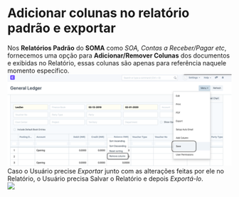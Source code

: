# Adicionar colunas no relatório padrão e exportar


Nos **Relatórios Padrão** do **SOMA** como *SOA, Contas a Receber/Pagar etc*, fornecemos uma opção para **Adicionar/Remover Colunas** dos documentos e exibidas no Relatório, essas colunas são apenas para referência naquele momento específico.  
![](/files/wwG7ihj.png)  
Caso o Usuário precise *Exportar* junto com as alterações feitas por ele no Relatório, o Usuário precisa Salvar o Relatório e depois *Exportá-lo*.   
![](/files/lFCoBXj.gif)  
   
